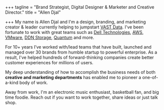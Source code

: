 +++
tagline = "Brand Strategist, Digital Designer & Marketer and Creative Director."
title = "Allen Djal"

+++
My name is Allen Djal and I'm a design, branding, and marketing creator & leader currently helping to jumpstart [VAST Data](https://www.vastdata.com/). I've been fortunate to work with great teams such as [Dell Technologies](https://www.delltechnologies.com/en-us/index.htm), [AWS](https://aws.amazon.com/), [VMware](https://www.vmware.com/), [DDN Storage](https://www.ddn.com/), [Quantum](https://www.quantum.com/) and more.

For 10+ years I’ve worked with/lead teams that have built, launched and managed over 30 brands from humble startup to powerful enterprise. As a result, I've helped hundreds of forward-thinking companies create better customer experiences for millions of users.

My deep understanding of how to accomplish the business needs of both **creative and marketing departments** has enabled me to pioneer a one-of-a-kind body of work.

Away from work, I'm an electronic music enthusiast, basketball fan, and big time foodie. Reach out if you want to work together, share ideas or just talk shop.